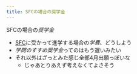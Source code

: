 ```yaml
---
title: SFCの場合の奨学金
---
```


SFCの場合の*奨学金*

* [SFC](SFC.md)に受かって進学する場合の*学費*、どうしよう
* *学問のすすめ奨学金*ってのはもう遅いみたい
* それ以外はざっとみた感じ全部4月出願っぽいな
  * じゃあとりあえず考えなくてよさそう
